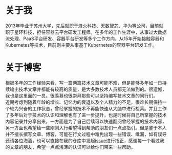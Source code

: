 # 关于我

2013年毕业于苏州大学，先后就职于烽火科技、天数智芯、华为等公司，目前就职于星环科技，担任容器云平台研发工程师。在多年的工作生涯中，从事过大数据流处理、PaaS平台研发、容器平台研发等多个工作方向，从15年开始接触容器和Kubernetes等技术，目前则主要从事基于Kubernetes的容器平台研发工作。    

# 关于博客

根据多年的工作经验来看，写一篇两篇技术文章可能不难，但是能够多年如一日持续输出技术文章并都能有较高的质量，是大多数技术人员都无法做到的。很遗憾，我也是这里面的一员。很羡慕也很崇拜那些可以坚持编写技术文章的同行们。    
近期考虑到随着年龄的增长、记忆力的衰退以及个人精力的不足，很难长期保持一个较为兴奋的工作状态，曾经掌握的技术不再能快速从大脑中进行检索。并且工作了多年后对于技术的认识和理解也有了进一步提升，也是时候将自己所掌握的技术内容记录并分享出来，一方面是为了自己后续可以快速翻阅曾经掌握的技术内容，另一方面也希望给一些刚刚入行希望得到帮助的朋友们一点点指引。但是鉴于本人并不擅长撰写文章、博客，可能在行文过程中难免出现一些错误、纰漏，如有误导还请各位海涵，也可以直接在我的仓库中发起[issue](https://github.com/wjliu/wjliu.github.io/issues)进行指正，感谢每一个看过我的文章的朋友，希望一点点浅薄的认识可以给你们带来一些帮助。
